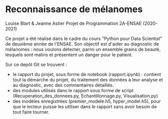 # Reconnaissance de mélanomes
Louise Blart & Jeanne Astier
Projet de Programmation 2A-ENSAE (2020-2021)

Ce projet a été réalisé dans le cadre du cours "Python pour Data Scientist" de deuxième année de l'ENSAE. Son objectif est d'aider au diagnostic de mélanomes : nous voulons détecter, parmi un ensemble grains de beauté, lesquels sont malins et présentent un danger pour le patient. 

Sur ce depôt Git se trouvent : 
- le rapport du projet, sous forme de notebook (rapport.ipynb) : contient tout la démarche du projet, du traitement des données à leur analyse et au diagnostic, avec des commentaires détaillés. 
- des modules utilisés dans le rapport sous forme de script (Recuperation_des_donnees.py, Echantillonnage.py, Visualisation.py)
- des modèles enregistrées (premier_modele.h5, hyper_model.h5), pour que le lecteur puisse les utiliser dans le rapport sans avoir besoin de tout faire tourner.  
